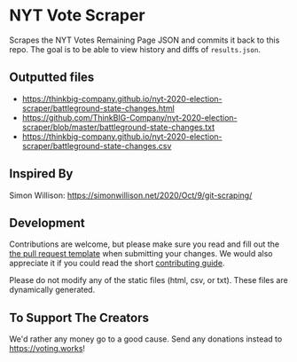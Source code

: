 # NYT Vote Scraper
Scrapes the NYT Votes Remaining Page JSON and commits it back to this repo. The goal is to be able to view history and diffs of `results.json`.

## Outputted files

- <https://thinkbig-company.github.io/nyt-2020-election-scraper/battleground-state-changes.html>
- <https://github.com/ThinkBIG-Company/nyt-2020-election-scraper/blob/master/battleground-state-changes.txt>
- <https://thinkbig-company.github.io/nyt-2020-election-scraper/battleground-state-changes.csv>


## Inspired By
Simon Willison: https://simonwillison.net/2020/Oct/9/git-scraping/



## Development

Contributions are welcome, but please make sure you read and fill out the [the pull request template](.github/pull_request_template.md) when submitting your changes. We would also appreciate it if you could read the short [contributing guide](https://github.com/ThinkBIG-Company/nyt-2020-election-scraper/blob/master/CONTRIBUTING.md).

Please do not modify any of the static files (html, csv, or txt). These files are dynamically generated.

## To Support The Creators
We'd rather any money go to a good cause. Send any donations instead to https://voting.works!